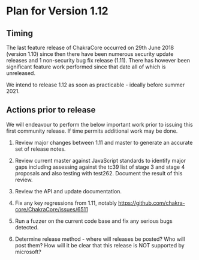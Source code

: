# Plan for Version 1.12

## Timing

The last feature release of ChakraCore occurred on 29th June 2018 (version 1.10) since then there have been numerous security update releases and 1 non-security bug fix release (1.11). There has however been significant feature work performed since that date all of which is unreleased.

We intend to release 1.12 as soon as practicable - ideally before summer 2021.

## Actions prior to release

We will endeavour to perform the below important work prior to issuing this first community release. If time permits additional work may be done.

1. Review major changes between 1.11 and master to generate an accurate set of release notes.

1. Review current master against JavaScript standards to identify major gaps including assessing against the tc39 list of stage 3 and stage 4 proposals and also testing with test262. Document the result of this review.

1. Review the API and update documentation.

1. Fix any key regressions from 1.11, notably https://github.com/chakra-core/ChakraCore/issues/6511

1. Run a fuzzer on the current code base and fix any serious bugs detected.

1. Determine release method - where will releases be posted? Who will post them? How will it be clear that this release is NOT supported by microsoft?
